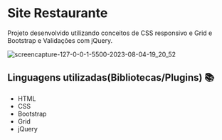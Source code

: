# Site Restaurante
 Projeto desenvolvido utilizando conceitos de CSS responsivo e Grid e Bootstrap e Validações com jQuery.




![screencapture-127-0-0-1-5500-2023-08-04-19_20_52](https://github.com/Ewerton1910/Restaurante-com-Bootstrap/assets/80080887/b491b309-12b4-4a06-9aaf-c271d3b77626)



## Linguagens utilizadas(Bibliotecas/Plugins) :books:

- HTML 
- CSS 
- Bootstrap
- Grid
- jQuery
